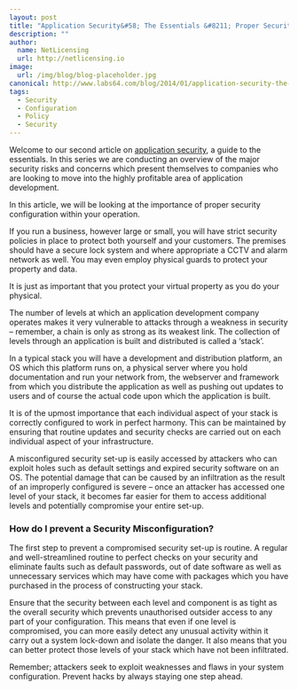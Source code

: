 ```yaml
---
layout: post
title: "Application Security&#58; The Essentials &#8211; Proper Security Configuration"
description: ""
author:
  name: NetLicensing
  url: http://netlicensing.io
image:
  url: /img/blog/blog-placeholder.jpg
canonical: http://www.labs64.com/blog/2014/01/application-security-the-essentials-proper-security-configuration/
tags:
  - Security
  - Configuration
  - Policy
  - Security
---
```

Welcome to our second article on [application security](http://www.labs64.com/?s=Application+Security+Essentials "Application Security"), a guide to the essentials. In this series we are conducting an overview of the major security risks and concerns which present themselves to companies who are looking to move into the highly profitable area of application development.

In this article, we will be looking at the importance of proper security configuration within your operation.

If you run a business, however large or small, you will have strict security policies in place to protect both yourself and your customers. The premises should have a secure lock system and where appropriate a CCTV and alarm network as well. You may even employ physical guards to protect your property and data.

It is just as important that you protect your virtual property as you do your physical.

The number of levels at which an application development company operates makes it very vulnerable to attacks through a weakness in security – remember, a chain is only as strong as its weakest link. The collection of levels through an application is built and distributed is called a ‘stack’.

In a typical stack you will have a development and distribution platform, an OS which this platform runs on, a physical server where you hold documentation and run your network from, the webserver and framework from which you distribute the application as well as pushing out updates to users and of course the actual code upon which the application is built.

It is of the upmost importance that each individual aspect of your stack is correctly configured to work in perfect harmony. This can be maintained by ensuring that routine updates and security checks are carried out on each individual aspect of your infrastructure.

A misconfigured security set-up is easily accessed by attackers who can exploit holes such as default settings and expired security software on an OS. The potential damage that can be caused by an infiltration as the result of an improperly configured is severe – once an attacker has accessed one level of your stack, it becomes far easier for them to access additional levels and potentially compromise your entire set-up.

### How do I prevent a Security Misconfiguration?

The first step to prevent a compromised security set-up is routine. A regular and well-streamlined routine to perfect checks on your security and eliminate faults such as default passwords, out of date software as well as unnecessary services which may have come with packages which you have purchased in the process of constructing your stack.

Ensure that the security between each level and component is as tight as the overall security which prevents unauthorised outsider access to any part of your configuration. This means that even if one level is compromised, you can more easily detect any unusual activity within it carry out a system lock-down and isolate the danger. It also means that you can better protect those levels of your stack which have not been infiltrated.

Remember; attackers seek to exploit weaknesses and flaws in your system configuration. Prevent hacks by always staying one step ahead.
